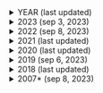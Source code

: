 <details>
<summary>YEAR (last updated)</summary>

insert ranking after newline
</details>

<details>
<summary>2023 (sep 3, 2023)</summary>

1.	🇮🇹 Italy | Marco Mengoni - Due Vite
2.	🇸🇮 Slovenia | Joker Out - Carpe Diem
3.	🇷🇸 Serbia | Luke Black - Samo Mi Se Spava
4.	🇲🇩 Moldova | Pasha Parfeni - Soarele şi Luna
5.	🇪🇸 Spain | Blanca Paloma - Eaea
6.	🇫🇮 Finland | Käärijä - Cha Cha Cha
7.	🇧🇪 Belgium | Gustaph - Because Of You
8.	🇵🇱 Poland | Blanka - Solo
9.	🇳🇴 Norway | Alessandra - Queen of Kings
10.	🇦🇿 Azerbaijan | TuralTuranX - Tell Me More
11.	🇦🇱 Albania | Albina & Familja Kelmendi - Duje
12.	🇦🇹 Austria | Teya & Salena - Who The Hell Is Edgar?
13.	🇭🇷 Croatia | Let 3 - Mama ŠČ!
13.	🇵🇹 Portugal | Mimicat - Ai Coração
15.	🇦🇲 Armenia | Brunette - Future Lover
16.	🇨🇿 Czechia | Vesna - My Sister's Crown
17.	🇬🇪 Georgia | Iru - Echo
18.	🇨🇾 Cyprus | Andrew Lambrou - Break A Broken Heart
18.	🇱🇹 Lithuania | Monika Linkytė - Stay
18.	🇲🇹 Malta | The Busker - Dance (Our Own Party)
21.	🇪🇪 Estonia | Alika - Bridges
22.	🇫🇷 France | La Zarra - Évidemment
23.	🇬🇧 United Kingdom | Mae Muller - I Wrote A Song
24.	🇮🇸 Iceland | Diljá - Power
25.	🇺🇦 Ukraine | TVORCHI - Heart of Steel
26.	🇳🇱 Netherlands | Mia Nicolai & Dion Cooper - Burning Daylight
27.	🇱🇻 Latvia | Sudden Lights - Aijā
28.	🇩🇰 Denmark | Reiley - Breaking My Heart
29.	🇨🇭 Switzerland | Remo Forrer - Watergun
30.	🇮🇱 Israel | Noa Kirel - Unicorn
31.	🇦🇺 Australia | Voyager - Promise
31.	🇩🇪 Germany | Lord of the Lost - Blood & Glitter
31.	🇮🇪 Ireland | Wild Youth - We Are One
34.	🇸🇪 Sweden | Loreen - Tattoo
35.	🇸🇲 San Marino | Piqued Jacks - Like An Animal
36.	🇷🇴 Romania | Theodor Andrei - D.G.T. (Off and On)
37.	🇬🇷 Greece | Victor Vernicos - What They Say
</details>

<details>
<summary>2022 (sep 8, 2023)</summary>

1.	🇸🇮 Slovenia: LPS - Disko
2.	🇱🇻 Latvia: Citi Zēni - Eat Your Salad
3.	🇫🇷 France: Alvan & Ahez - Fulenn
4.	🇮🇹 Italy: Mahmood & Blanco - Brividi
5.	🇨🇾 Cyprus: Andromache - Ela
6.	🇺🇦 Ukraine: Kalush Orchestra - Stefania
7.	🇪🇸 Spain: Chanel - SloMo
8.	🇪🇪 Estonia: Stefan - Hope
9.	🇵🇱 Poland: Ochman - River
9.	🇷🇴 Romania: WRS - Llámame
9.	🇸🇲 San Marino: Achille Lauro - Stripper
12.	🇦🇱 Albania: Ronela Hajati - Sekret
13.	🇱🇹 Lithuania: Monika Liu - Sentimentai
13.	🇷🇸 Serbia: Konstrakta - In Corpore Sano
15.	🇲🇩 Moldova: Zdob şi Zdub & Frații Advahov - Trenulețul
16.	🇵🇹 Portugal: MARO - Saudade Saudade
17.	🇫🇮 Finland: The Rasmus - Jezebel
17.	🇮🇪 Ireland: Brooke - That’s Rich
19.	🇲🇹 Malta: Emma Muscat - I Am What I Am
20.	🇦🇹 Austria: LUM!X feat. Pia Maria - Halo
21.	🇮🇸 Iceland: Systur - Með Hækkandi Sól
22.	🇸🇪 Sweden: Cornelia Jakobs - Hold Me Closer
23.	🇮🇱 Israel: Michael Ben David - I.M
24.	🇧🇬 Bulgaria: Intelligent Music Project - Intention
25.	🇳🇱 Netherlands: S10 - De Diepte
26.	🇨🇿 Czech Republic: We Are Domi - Lights Off
27.	🇬🇧 United Kingdom: Sam Ryder - SPACE MAN
28.	🇩🇰 Denmark: REDDI - The Show
29.	🇦🇲 Armenia: Rosa Linn - Snap
29.	🇭🇷 Croatia: Mia Dimšić - Guilty Pleasure
31.	🇲🇪 Montenegro: Vladana - Breathe
32.	🇩🇪 Germany: Malik Harris - Rockstars
33.	🇦🇺 Australia: Sheldon Riley - Not The Same
33.	🇧🇪 Belgium: Jérémie Makiese - Miss You
35.	🇬🇪 Georgia: Circus Mircus - Lock Me In
36.	🇬🇷 Greece: Amanda Georgiadi Tenfjord - Die Together
37.	🇲🇰 North Macedonia: Andrea - Circles
38.	🇨🇭 Switzerland: Marius Bear - Boys Do Cry
39.	🇦🇿 Azerbaijan: Nadir Rustamli - Fade To Black
40.	🇳🇴 Norway: Subwoolfer - Give That Wolf A Banana
</details>

<details>
<summary>2021 (last updated)</summary>

insert ranking after newline
</details>

<details>
<summary>2020 (last updated)</summary>

insert ranking after newline
</details>

<details>
<summary>2019 (sep 6, 2023)</summary>
  
1.	Iceland: Hatari - Hatrið Mun Sigra
2.	Portugal: Conan Osíris - Telemóveis
3.	Croatia: Roko - The Dream
4.	Estonia: Victor Crone - Storm
5.	Belarus: ZENA - Like It
5.	Italy: Mahmood - Soldi
5.	Slovenia: Zala Kralj & Gašper Šantl - Sebi
5.	Switzerland: Luca Hänni - She Got Me
9.	Spain: Miki - La Venda
10.	Albania: Jonida Maliqi - Ktheju Tokës
10.	France: Bilal Hassani - Roi
12.	Cyprus: Tamta - Replay
13.	Armenia: Srbuk - Walking Out
13.	Azerbaijan: Chingiz - Truth
13.	Montenegro: D-Moll - Heaven
13.	San Marino: Serhat - Say Na Na Na
17.	Greece: Katerine Duska - Better Love
17.	Hungary: Joci Pápai - Az Én Apám
19.	Israel: Kobi Marimi - Home
20.	North Macedonia: Tamara Todevska - Proud
20.	Norway: KEiiNO - Spirit In The Sky
20.	Serbia: Nevana Bozovic - Kruna
20.	Sweden: John Lundvik - Too Late For Love
24.	Romania: Ester Peony - On A Sunday
24.	Russia: Sergey Lazarev - Scream
26.	Georgia: Oto Nemsadze - Sul Tsin Iare
27.	Lithuania: Jurijus - Run With The Lions
28.	Latvia: Carousel - That Night
28.	Moldova: Anna Odobescu - Stay
30.	Malta: Michela - Chameleon
31.	Finland: Darude feat. Sebastian Rejman - Look Away
31.	Germany: S!sters - Sister
33.	Poland: Tulia - Pali Sie (Fire Of Love)
34.	United Kingdom: Michael Rice - Bigger Than Us
35.	Belgium: Eliot - Wake Up
35.	Czech Republic: Lake Malawi - Friend of a Friend
35.	Denmark: Leonora - Love Is Forever
38.	The Netherlands: Duncan Laurence - Arcade
39.	Ireland: Sarah McTernan - 22
40.	Australia: Kate Miller-Heidke - Zero Gravity
40.	Austria: PAENDA - Limits
</details>

<details>
<summary>2018 (last updated)</summary>

insert ranking after newline
</details>

<details>
<summary>2007* (sep 8, 2023)</summary>

- Greece	Sarbel	"Yassou Maria" (Γειά σου Μαρία)
- Serbia	Marija Šerifović	"Molitva" (Молитва)
- Spain 	D'Nash	"I Love You Mi Vida"
- Ukraine	Verka Serduchka	"Dancing Lasha Tumbai"
- Bulgaria	Elitsa Todorova and Stoyan Yankoulov	"Water"
</details>
